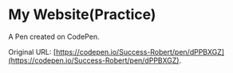 # My Website(Practice) 

A Pen created on CodePen.

Original URL: [https://codepen.io/Success-Robert/pen/dPPBXGZ](https://codepen.io/Success-Robert/pen/dPPBXGZ).

